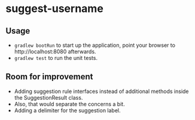 # suggest-username

## Usage
- `gradlew bootRun` to start up the application, point your browser to http://localhost:8080 afterwards.
- `gradlew test` to run the unit tests.

## Room for improvement

- Adding suggestion rule interfaces instead of additional methods inside the SuggestionResult class.
- Also, that would separate the concerns a bit.
- Adding a delimiter for the suggestion label.
